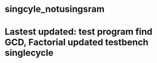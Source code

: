 # singcyle_notusingsram
# Lastest updated: test program find GCD, Factorial updated testbench singlecycle
